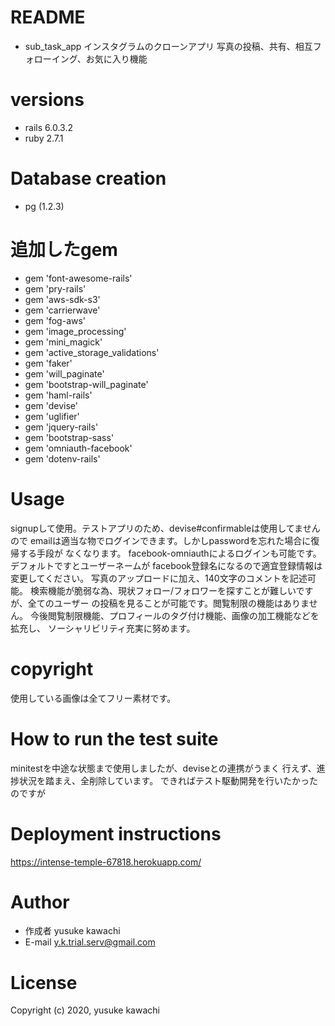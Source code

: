 # README
* sub_task_app
インスタグラムのクローンアプリ
写真の投稿、共有、相互フォローイング、お気に入り機能

# versions
  * rails 6.0.3.2
  * ruby  2.7.1

# Database creation
  * pg (1.2.3)

# 追加したgem
  * gem 'font-awesome-rails'
  * gem 'pry-rails'
  * gem 'aws-sdk-s3'
  * gem 'carrierwave'
  * gem 'fog-aws'
  * gem 'image_processing'
  * gem 'mini_magick'
  * gem 'active_storage_validations'
  * gem 'faker'
  * gem 'will_paginate'
  * gem 'bootstrap-will_paginate'
  * gem 'haml-rails'
  * gem 'devise'
  * gem 'uglifier'
  * gem 'jquery-rails'
  * gem 'bootstrap-sass'
  * gem 'omniauth-facebook'
  * gem 'dotenv-rails'

# Usage
  signupして使用。テストアプリのため、devise#confirmableは使用してませんので
  emailは適当な物でログインできます。しかしpasswordを忘れた場合に復帰する手段が
  なくなります。
  facebook-omniauthによるログインも可能です。デフォルトですとユーザーネームが
  facebook登録名になるので適宜登録情報は変更してください。
  写真のアップロードに加え、140文字のコメントを記述可能。
  検索機能が脆弱な為、現状フォロー/フォロワーを探すことが難しいですが、全てのユーザー
  の投稿を見ることが可能です。閲覧制限の機能はありません。
  今後閲覧制限機能、プロフィールのタグ付け機能、画像の加工機能などを拡充し、
  ソーシャリビリティ充実に努めます。

# copyright
  使用している画像は全てフリー素材です。

# How to run the test suite
  minitestを中途な状態まで使用しましたが、deviseとの連携がうまく
  行えず、進捗状況を踏まえ、全削除しています。
  できればテスト駆動開発を行いたかったのですが

# Deployment instructions
  https://intense-temple-67818.herokuapp.com/

# Author
* 作成者  yusuke kawachi
* E-mail y.k.trial.serv@gmail.com
 
# License
Copyright (c) 2020, yusuke kawachi
